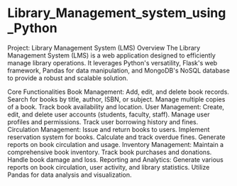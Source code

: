 # Library_Management_system_using_Python
Project: Library Management System (LMS)
Overview
The Library Management System (LMS) is a web application designed to efficiently manage library operations. It leverages Python's versatility, Flask's web framework, Pandas for data manipulation, and MongoDB's NoSQL database to provide a robust and scalable solution.

Core Functionalities
Book Management:
Add, edit, and delete book records.
Search for books by title, author, ISBN, or subject.
Manage multiple copies of a book.
Track book availability and location.
User Management:
Create, edit, and delete user accounts (students, faculty, staff).
Manage user profiles and permissions.
Track user borrowing history and fines.
Circulation Management:
Issue and return books to users.
Implement reservation system for books.
Calculate and track overdue fines.
Generate reports on book circulation and usage.
Inventory Management:
Maintain a comprehensive book inventory.
Track book purchases and donations.
Handle book damage and loss.
Reporting and Analytics:
Generate various reports on book circulation, user activity, and library statistics.
Utilize Pandas for data analysis and visualization.

